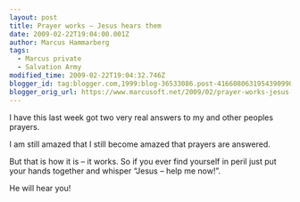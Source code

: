 ```yaml
---
layout: post
title: Prayer works – Jesus hears them
date: 2009-02-22T19:04:00.001Z
author: Marcus Hammarberg
tags:
  - Marcus private
  - Salvation Army
modified_time: 2009-02-22T19:04:32.746Z
blogger_id: tag:blogger.com,1999:blog-36533086.post-4166080631954390990
blogger_orig_url: https://www.marcusoft.net/2009/02/prayer-works-jesus-hears-them.html
---
```



I have this last week got two very real answers to my and other peoples
prayers.

I am still amazed that I still become amazed that prayers are answered.

But that is how it is – it works. So if you ever find yourself in peril
just put your hands together and whisper “Jesus – help me now!”.

He will hear you!
